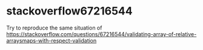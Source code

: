 # stackoverflow67216544
Try to reproduce the same situation of https://stackoverflow.com/questions/67216544/validating-array-of-relative-arraysmaps-with-respect-validation
